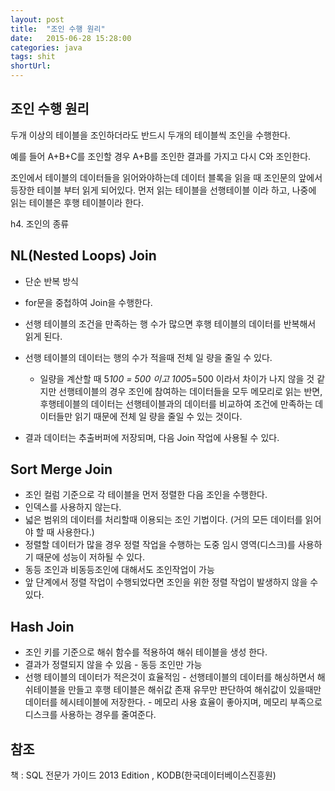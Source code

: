 ```yaml
---
layout: post
title:  "조인 수행 원리"
date:   2015-06-28 15:28:00
categories: java
tags: shit
shortUrl: 
---
```



조인 수행 원리
---------------- 

두개 이상의 테이블을 조인하더라도 반드시 두개의 테이블씩 조인을 수행한다.

예를 들어 A+B+C를 조인할 경우 A+B를 조인한 결과를 가지고 다시 C와 조인한다.

조인에서 테이블의 데이터들을 읽어와야하는데 데이터 블록을 읽을 때 조인문의 앞에서 등장한 테이블 부터 읽게 되어있다. 먼저 읽는 테이블을 선행테이블 이라 하고, 나중에 읽는 테이블은 후행 테이블이라 한다.

h4. 조인의 종류


NL(Nested Loops) Join
---------------- 

* 단순 반복 방식
* for문을 중첩하여 Join을 수행한다.
* 선행 테이블의 조건을 만족하는 행 수가 많으면 후행 테이블의 데이터를 반복해서 읽게 된다.
* 선행 테이블의 데이터는 행의 수가 적을때 전체 일 량을 줄일 수 있다.
	* 일량을 계산할 때 5*100 = 500 이고 100*5=500 이라서 차이가 나지 않을 것 같지만 선행테이블의 경우 조인에 참여하는 데이터들을 모두 메모리로 읽는 반면, 후행테이블의 데이터는 선행테이블과의 데이터를 비교하여 조건에 만족하는 데이터들만 읽기 때문에 전체 일 량을 줄일 수 있는 것이다.

* 결과 데이터는 추출버퍼에 저장되며, 다음 Join 작업에 사용될 수 있다.

Sort Merge Join
---------------- 

* 조인 컬럼 기준으로 각 테이블을 먼저 정렬한 다음 조인을 수행한다.
* 인덱스를 사용하지 않는다.
* 넓은 범위의 데이터를 처리할때 이용되는 조인 기법이다. (거의 모든 데이터를 읽어야 할 때 사용한다.)
* 정렬할 데이터가 많을 경우 정렬 작업을 수행하는 도중 임시 영역(디스크)를 사용하기 때문에 성능이 저하될 수 있다.
* 동등 조인과 비동등조인에 대해서도 조인작업이 가능
* 앞 단계에서 정렬 작업이 수행되었다면 조인을 위한 정렬 작업이 발생하지 않을 수 있다.

Hash Join
---------------- 

* 조인 키를 기준으로 해쉬 함수를 적용하여 해쉬 테이블을 생성 한다.
* 결과가 정렬되지 않을 수 있음 - 동등 조인만 가능
* 선행 테이블의 데이터가 적은것이 효율적임 - 선행테이블의 데이터를 해싱하면서 해쉬테이블을 만들고 후행 테이블은 해쉬값 존재 유무만 판단하여 해쉬값이 있을때만 데이터를 헤시테이블에 저장한다. - 메모리 사용 효율이 좋아지며, 메모리 부족으로 디스크를 사용하는 경우를 줄여준다.

참조
---------------- 
책 : SQL 전문가 가이드 2013 Edition , KODB(한국데이터베이스진흥원)